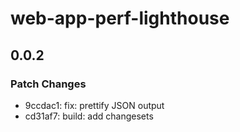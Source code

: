 # web-app-perf-lighthouse

## 0.0.2

### Patch Changes

- 9ccdac1: fix: prettify JSON output
- cd31af7: build: add changesets
